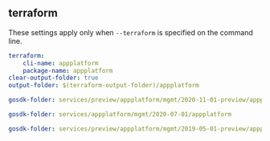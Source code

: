 
## terraform

These settings apply only when `--terraform` is specified on the command line.

``` yaml $(terraform)
terraform:
    cli-name: appplatform
    package-name: appplatform
clear-output-folder: true
output-folder: $(terraform-output-folder)/appplatform
```

``` yaml $(tag) == 'package-preview-2020-11' && $(terraform)
gosdk-folder: services/preview/appplatform/mgmt/2020-11-01-preview/appplatform
```

``` yaml $(tag) == 'package-2020-07' && $(terraform)
gosdk-folder: services/appplatform/mgmt/2020-07-01/appplatform
```

``` yaml $(tag) == 'package-2019-05-01-preview' && $(terraform)
gosdk-folder: services/preview/appplatform/mgmt/2019-05-01-preview/appplatform
```
